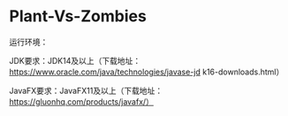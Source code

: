 # Plant-Vs-Zombies

运⾏环境： 

JDK要求：JDK14及以上（下载地址：https://www.oracle.com/java/technologies/javase-jd k16-downloads.html） 

JavaFX要求：JavaFX11及以上（下载地址：https://gluonhq.com/products/javafx/）

